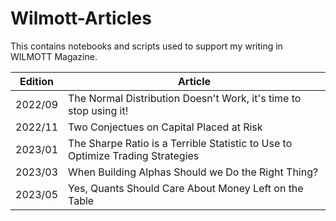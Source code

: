 # Wilmott-Articles
This contains notebooks and scripts used to support my writing in WILMOTT Magazine.

| Edition | Article                                                                       |
|---------|--------------------------------------------------------------------------------
| 2022/09 | The Normal Distribution Doesn't Work, it's time to stop using it!             |
| 2022/11 | Two Conjectues on Capital Placed at Risk                                      |
| 2023/01 | The Sharpe Ratio is a Terrible Statistic to Use to Optimize Trading Strategies|
| 2023/03 | When Building Alphas Should we Do the Right Thing?                            |
| 2023/05 | Yes, Quants Should Care About Money Left on the Table                         |
